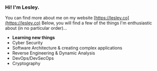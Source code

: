 ### Hi! I'm Lesley.

You can find more about me on my website [https://lesley.co](https://lesley.co)
Below, you will find a few of the things I'm enthusiastic about (in no particular order)...

* **Learning new things**
* Cyber Security
* Software Architecture & creating complex applications
* Reverse Engineering & Dynamic Analysis
* DevOps/DevSecOps
* Cryptography
